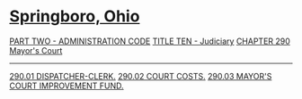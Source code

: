 [Springboro, Ohio](indexee20.html)
==================================

[PART TWO - ADMINISTRATION CODE](1505a412.html) [TITLE TEN -
Judiciary](1ae0a412.html) [CHAPTER 290 Mayor's Court](1ae6a412.html)

* * * * *

[290.01 DISPATCHER-CLERK.](1b01a412.html) [290.02 COURT
COSTS.](1b05a412.html) [290.03 MAYOR'S COURT IMPROVEMENT
FUND.](1b0da412.html)
